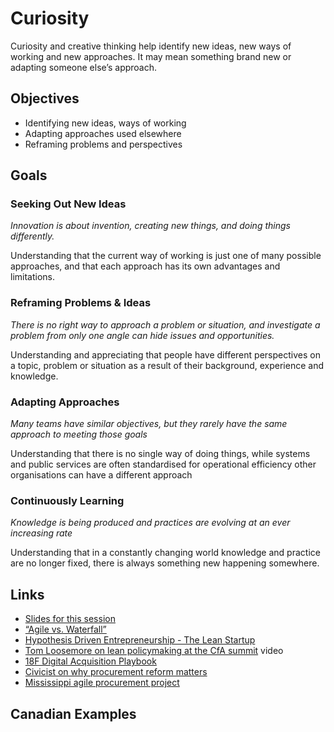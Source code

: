 # Curiosity

Curiosity and creative thinking help identify new ideas, new ways of working and new approaches. It may mean something brand new or adapting someone else’s approach.

## Objectives

- Identifying new ideas, ways of working
- Adapting approaches used elsewhere
- Reframing problems and perspectives

## Goals

### Seeking Out New Ideas

*Innovation is about invention, creating new things, and doing things differently.*

Understanding that the current way of 
working is just one of many possible 
approaches, and that each approach has 
its own advantages and limitations.

### Reframing Problems & Ideas

*There is no right way to approach a problem or situation, and investigate a problem from only one angle can hide issues and opportunities.*

Understanding and appreciating that 
people have different perspectives on a 
topic, problem or situation as a result of 
their background, experience and 
knowledge.

### Adapting Approaches

*Many teams have similar objectives, but they rarely have the same approach to meeting those goals*

Understanding that there is no single way 
of doing things, while systems and public 
services are often standardised for 
operational efficiency other organisations 
can have a different approach

### Continuously Learning

*Knowledge is being produced and practices are evolving at an ever increasing rate*

Understanding that in a constantly 
changing world knowledge and practice 
are no longer fixed, there is always 
something new happening somewhere.

## Links

- [Slides for this session](slides.html)
- [“Agile vs. Waterfall”](http://www.agilenutshell.com/agile_vs_waterfall)
- [Hypothesis Driven Entrepreneurship - The Lean Startup]()
- [Tom Loosemore on lean policymaking at the CfA summit](https://www.youtube.com/watch?v=5qI6Qw2_o_8&amp=&t=287s) video
- [18F Digital Acquisition Playbook](https://digital-acquisition-playbook.18f.gov/)
- [Civicist on why procurement reform matters](https://civichall.org/civicist/why-18fs-new-approach-to-procurement-reform-matters/)
- [Mississippi agile procurement project](https://18f.gsa.gov/2016/09/20/mississippi-agile-modular-techniques-child-welfare-system/)

## Canadian Examples
